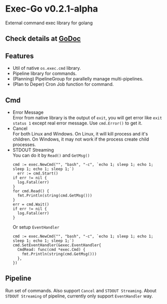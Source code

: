 # Exec-Go v0.2.1-alpha
External command exec library for golang   

## Check details at [GoDoc](https://godoc.org/github.com/NeoJRotary/describe-go) 

## Features
- Util of native `os.exec.cmd` library.
- Pipeline library for commands.
- (Planning) PipelineGroup for parallelly manage multi-pipelines.
- (Plan to Deper) Cron Job function for command.

## Cmd
- Error Message   
  Error from native library is the output of `exit`, you will get error like `exit status 1` except real error message. Use `cmd.Error()` to get it.
- Cancel   
  For both Linux and Windows. On Linux, it will kill process and it's children. On Windows, it may not work if the process create child processes.
- STDOUT Streaming   
  You can do it by `Read()` and `GetMsg()`
  ```
  cmd := exec.NewCmd("", "bash", "-c", `echo 1; sleep 1; echo 1; sleep 1; echo 1; sleep 1;`)
	err := cmd.Start()
  if err != nil {
    log.Fatal(err)
  }
  for cmd.Read() {
    fmt.Println(string(cmd.GetMsg()))
  }
  err = cmd.Wait()
  if err != nil {
    log.Fatal(err)
  }
  ```
  Or setup `EventHandler`
  ```
  cmd := exec.NewCmd("", "bash", "-c", `echo 1; sleep 1; echo 1; sleep 1; echo 1; sleep 1;`)
  cmd.SetEventHandler(&exec.EventHandler{
    CmdRead: func(cmd *exec.Cmd) {
      fmt.Println(string(cmd.GetMsg()))
    },
  })
  ```
      
## Pipeline
Run set of commands. Also support `Cancel` and `STDOUT Streaming`. About `STDOUT Streaming` of pipeline, currently only support `EventHandler` way.